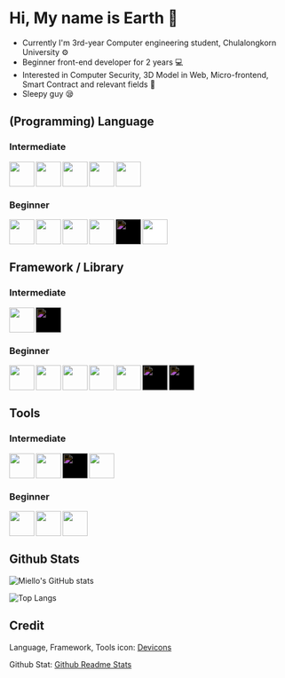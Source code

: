 # Hi, My name is Earth :wave:

- Currently I'm 3rd-year Computer engineering student, Chulalongkorn University :gear:
- Beginner front-end developer for 2 years :computer:
- Interested in Computer Security, 3D Model in Web, Micro-frontend, Smart Contract and relevant fields :exploding_head:
- Sleepy guy :sleepy:

<link rel="stylesheet" href="https://cdn.jsdelivr.net/gh/devicons/devicon@latest/devicon.min.css">

## (Programming) Language

### Intermediate

<div style="display: flex;gap: 3px;flex-wrap: wrap">

<img src="https://cdn.jsdelivr.net/gh/devicons/devicon/icons/html5/html5-original.svg" class="Hello" width="45" />

<img src="https://cdn.jsdelivr.net/gh/devicons/devicon/icons/css3/css3-original.svg" width="45" />

<img src="https://cdn.jsdelivr.net/gh/devicons/devicon/icons/typescript/typescript-original.svg" width="45" />

<img src="https://cdn.jsdelivr.net/gh/devicons/devicon/icons/javascript/javascript-original.svg" width="45" />

<img src="https://cdn.jsdelivr.net/gh/devicons/devicon/icons/nodejs/nodejs-original.svg" width="45" />

</div>

### Beginner

<div style="display: flex;gap: 3px;flex-wrap: wrap">

<img src="https://cdn.jsdelivr.net/gh/devicons/devicon/icons/python/python-original.svg" width="45" />

<img src="https://cdn.jsdelivr.net/gh/devicons/devicon/icons/go/go-original.svg" width="45" />

<img src="https://cdn.jsdelivr.net/gh/devicons/devicon/icons/cplusplus/cplusplus-original.svg" width="45" />

<img src="https://cdn.jsdelivr.net/gh/devicons/devicon/icons/c/c-original.svg" width="45" />

<img src="https://cdn.jsdelivr.net/gh/devicons/devicon/icons/rust/rust-plain.svg" style="background-color: white; filter: invert(1)" width="45" />

<img src="https://cdn.jsdelivr.net/gh/devicons/devicon/icons/java/java-original.svg" style="background-color: white" width="45" />
    
</div>

## Framework / Library

### Intermediate

<div style="display: flex;gap: 3px;flex-wrap: wrap">

<img src="https://cdn.jsdelivr.net/gh/devicons/devicon/icons/react/react-original.svg" width="45" />

<img src="https://cdn.jsdelivr.net/gh/devicons/devicon/icons/nextjs/nextjs-original.svg"  width="45" style="background-color: white; filter: invert(1)" />

</div>

### Beginner

<div style="display: flex;gap: 3px;flex-wrap: wrap">

<img src="https://cdn.jsdelivr.net/gh/devicons/devicon/icons/svelte/svelte-original.svg" width="45" />

<img src="https://cdn.jsdelivr.net/gh/devicons/devicon/icons/vuejs/vuejs-original.svg" width="45" />

<img src="https://cdn.jsdelivr.net/gh/devicons/devicon/icons/tailwindcss/tailwindcss-plain.svg" width="45" />

<img src="https://cdn.jsdelivr.net/gh/devicons/devicon/icons/nuxtjs/nuxtjs-original.svg" width="45" />
          
<img src="https://cdn.jsdelivr.net/gh/devicons/devicon/icons/nestjs/nestjs-plain.svg" width="45" />

<img src="https://cdn.jsdelivr.net/gh/devicons/devicon/icons/express/express-original.svg" style="background-color: white; filter: invert(1)" width="45" />

<span style="background-color: white; filter: invert(1)" >

<img src="https://cdn.jsdelivr.net/gh/devicons/devicon/icons/flask/flask-original.svg" width="45" background-color= />
</span>

</div>

## Tools

### Intermediate

<div style="display: flex;gap: 3px;flex-wrap: wrap">

<img src="https://cdn.jsdelivr.net/gh/devicons/devicon/icons/vscode/vscode-original.svg" width="45" />

<img src="https://cdn.jsdelivr.net/gh/devicons/devicon/icons/git/git-original.svg" width="45" />

<img src="https://cdn.jsdelivr.net/gh/devicons/devicon/icons/github/github-original.svg" style="background-color: white; filter: invert(1)" width="45" />

<img src="https://cdn.jsdelivr.net/gh/devicons/devicon/icons/gitlab/gitlab-original.svg" width="45" />
</div>

### Beginner

<div style="display: flex;gap: 3px;flex-wrap: wrap">

<img src="https://cdn.jsdelivr.net/gh/devicons/devicon/icons/firebase/firebase-plain.svg" width="45" />

<img src="https://cdn.jsdelivr.net/gh/devicons/devicon/icons/docker/docker-original.svg" width="45" />

<img src="https://cdn.jsdelivr.net/gh/devicons/devicon/icons/digitalocean/digitalocean-original.svg" width="45" />

</div>

## Github Stats

![Miello's GitHub stats](https://github-readme-stats.vercel.app/api?username=miello&show_icons=true&theme=radical)

![Top Langs](https://github-readme-stats.vercel.app/api/top-langs/?username=miello&layout=compact&theme=radical)

## Credit

Language, Framework, Tools icon: [Devicons](https://github.com/devicons/devicon/)

Github Stat: [Github Readme Stats](https://github.com/anuraghazra/github-readme-stats)
